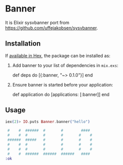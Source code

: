 # Banner

It is Elixir sysvbanner port from https://github.com/uffejakobsen/sysvbanner.

## Installation

If [available in Hex](https://hex.pm/docs/publish), the package can be installed as:

  1. Add banner to your list of dependencies in `mix.exs`:

        def deps do
          [{:banner, "~> 0.1.0"}]
        end

  2. Ensure banner is started before your application:

        def application do
          [applications: [:banner]]
        end

## Usage

```elixir
iex(2)> IO.puts Banner.banner("hello")

 #    #  ######  #       #        ####
 #    #  #       #       #       #    #
 ######  #####   #       #       #    #
 #    #  #       #       #       #    #
 #    #  #       #       #       #    #
 #    #  ######  ######  ######   ####
:ok
```

